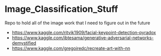 # Image_Classification_Stuff
Repo to hold all of the image work that I need to figure out in the future

- https://www.kaggle.com/ritvik1909/facial-keypoint-detection-pyradox
- https://www.kaggle.com/ibtesama/generative-adversarial-networks-demystified
- https://www.kaggle.com/gregoiredc/recreate-art-with-nn
